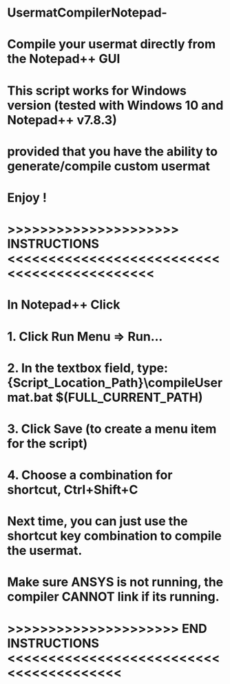 # UsermatCompilerNotepad-
# Compile your usermat directly from the Notepad++ GUI
# This script works for Windows version (tested with Windows 10 and Notepad++ v7.8.3)
#     provided that you have the ability to generate/compile custom usermat
#
# Enjoy !
# >>>>>>>>>>>>>>>>>>>>>  INSTRUCTIONS  <<<<<<<<<<<<<<<<<<<<<<<<<<<<<<<<<<<<<<<<<<<<
# In Notepad++ Click 
#       1. Click Run Menu => Run...
#       2. In the textbox field, type: {Script_Location_Path}\compileUsermat.bat $(FULL_CURRENT_PATH)
#       3. Click Save (to create a menu item for the script)
#       4. Choose a combination for shortcut, Ctrl+Shift+C
#
# Next time, you can just use the shortcut key combination to compile the usermat.
# Make sure ANSYS is not running, the compiler CANNOT link if its running.
#
# >>>>>>>>>>>>>>>>>>>>>  END INSTRUCTIONS  <<<<<<<<<<<<<<<<<<<<<<<<<<<<<<<<<<<<<<<<
#
